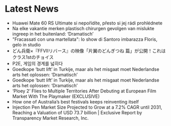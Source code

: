 # Latest News
-  Huawei Mate 60 RS Ultimate si nepořídíte, přesto si jej rádi prohlédnete
-  Na elke vakantie merken plastisch chirurgen gevolgen van mislukte ingreep in het buitenland: ‘Dramatisch’
-  "Fracassati con una martellata": lo show di Santoro imbarazza Floris, gelo in studio
-  どん兵衛×『FFVIIリバース』の映像「片翼のどんぎつね 篇」が公開！これはクラス1stのチョイス
-  P2E, 게임의 경계를 넓히다
-  Goedkope ‘butt lift’ in Turkije, maar als het misgaat moet Nederlandse arts het oplossen: ‘Dramatisch’
-  Goedkope ‘butt lift’ in Turkije, maar als het misgaat moet Nederlandse arts het oplossen: ‘Dramatisch’
-  ‘Ploey 2’ Flies to Multiple Territories After Debuting at European Film Market With The Playmaker (EXCLUSIVE)
-  How one of Australia’s best festivals keeps reinventing itself
-  Injection Pen Market Size Projected to Grow at a 7.2% CAGR until 2031, Reaching a Valuation of USD 73.7 billion | Exclusive Report by Transparency Market Research, Inc.
